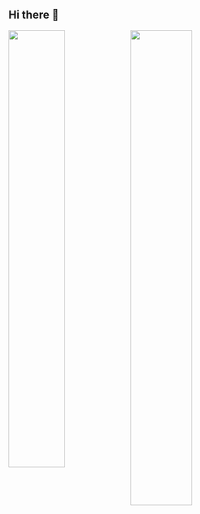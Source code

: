 ## Hi there 👋

<img  align="left" width="47%" src="https://github-readme-stats.vercel.app/api?username=AndrewYapKJ" />
<img  align="left" width="49%"  src="https://github-readme-stats.vercel.app/api/top-langs/?username=AndrewYapKJ">
<!--

**AndrewYapKJ/AndrewYapKJ** is a ✨ _special_ ✨ repository because its `README.md` (this file) appears on your GitHub profile.

Here are some ideas to get you started:

- 🔭 I’m currently working on ...
- 🌱 I’m currently learning ...
- 👯 I’m looking to collaborate on ...
- 🤔 I’m looking for help with ...
- 💬 Ask me about ...
- 📫 How to reach me: ...
- 😄 Pronouns: ...
- ⚡ Fun fact: ...
-->
